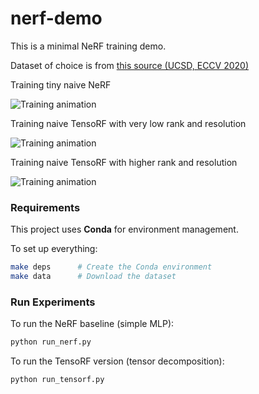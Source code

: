 # nerf-demo

This is a minimal NeRF training demo.

Dataset of choice is from [this source (UCSD, ECCV 2020)](http://cseweb.ucsd.edu/~viscomp/projects/LF/papers/ECCV20/nerf/)

Training tiny naive NeRF

![Training animation](./output.gif)

Training naive TensoRF with very low rank and resolution

![Training animation](./output_tensorf.gif)

Training naive TensoRF with higher rank and resolution

![Training animation](./output_tensorf_new.gif)

### Requirements
This project uses **Conda** for environment management.

To set up everything:

```bash
make deps      # Create the Conda environment
make data      # Download the dataset
```

### Run Experiments

To run the NeRF baseline (simple MLP):

```bash
python run_nerf.py
```

To run the TensoRF version (tensor decomposition):

```bash
python run_tensorf.py
```
